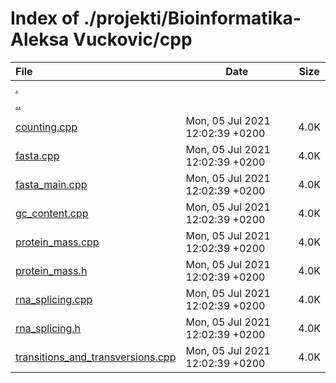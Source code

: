 # Index of ./projekti/Bioinformatika-Aleksa Vuckovic/cpp

File | Date | Size
:--- | --- | ---
[.](.) | |
[..](..) | |
[counting.cpp](counting.cpp) | Mon, 05 Jul 2021 12:02:39 +0200 | 4.0K
[fasta.cpp](fasta.cpp) | Mon, 05 Jul 2021 12:02:39 +0200 | 4.0K
[fasta_main.cpp](fasta_main.cpp) | Mon, 05 Jul 2021 12:02:39 +0200 | 4.0K
[gc_content.cpp](gc_content.cpp) | Mon, 05 Jul 2021 12:02:39 +0200 | 4.0K
[protein_mass.cpp](protein_mass.cpp) | Mon, 05 Jul 2021 12:02:39 +0200 | 4.0K
[protein_mass.h](protein_mass.h) | Mon, 05 Jul 2021 12:02:39 +0200 | 4.0K
[rna_splicing.cpp](rna_splicing.cpp) | Mon, 05 Jul 2021 12:02:39 +0200 | 4.0K
[rna_splicing.h](rna_splicing.h) | Mon, 05 Jul 2021 12:02:39 +0200 | 4.0K
[transitions_and_transversions.cpp](transitions_and_transversions.cpp) | Mon, 05 Jul 2021 12:02:39 +0200 | 4.0K
